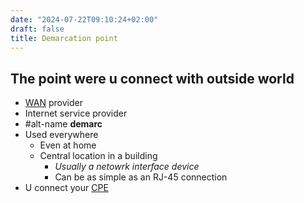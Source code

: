 ```yaml
---
date: "2024-07-22T09:10:24+02:00"
draft: false
title: Demarcation point
---
```


## The point were u connect with outside world

-   [WAN](/Network/Network_Types/WAN) provider
-   Internet service provider
-   #alt-name **demarc**
-   Used everywhere
    -   Even at home
    -   Central location in a building
        -   *Usually a netowrk interface device*
        -   Can be as simple as an RJ-45 connection
-   U connect your [CPE](/Network/Phisicall/CPE)
